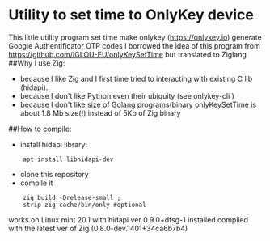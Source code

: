 # Utility to set time to OnlyKey device

This little utility program set time make onlykey (https://onlykey.io) generate Google Authentificator OTP codes
I borrowed the idea of this program from https://github.com/IGLOU-EU/onlyKeySetTime but translated to Ziglang
##Why I use Zig:
- because I like Zig and I first time tried to interacting with existing C lib (hidapi).
- because I don't like Python even their ubiquity (see onlykey-cli )
- because I don't like size of Golang programs(binary onlyKeySetTime is about 1.8 Mb size(!) instead of 5Kb of Zig binary

##How to compile:
- install hidapi library:
```
	apt install libhidapi-dev
```
- clone this repository
- compile it 
```
	zig build -Drelease-small ;
	strip zig-cache/bin/only #optional
```
works on Linux mint 20.1 with hidapi ver 0.9.0+dfsg-1 installed
compiled with the latest ver of Zig (0.8.0-dev.1401+34ca6b7b4)
